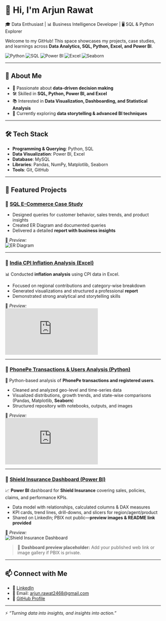 # 👋 Hi, I'm Arjun Rawat  

🎓 Data Enthusiast | 📊 Business Intelligence Developer | 🖥️ SQL & Python Explorer  

Welcome to my GitHub! This space showcases my projects, case studies, and learnings across **Data Analytics, SQL, Python, Excel, and Power BI**.  

![Python](https://img.shields.io/badge/Python-3776AB?style=for-the-badge&logo=python&logoColor=white)  ![SQL](https://img.shields.io/badge/SQL-336791?style=for-the-badge&logo=postgresql&logoColor=white)  ![Power BI](https://img.shields.io/badge/PowerBI-F2C811?style=for-the-badge&logo=power-bi&logoColor=black)  ![Excel](https://img.shields.io/badge/Excel-217346?style=for-the-badge&logo=microsoft-excel&logoColor=white)  ![Seaborn](https://img.shields.io/badge/Seaborn-005571?style=for-the-badge&logo=python&logoColor=white)  


---

## 🚀 About Me  

- 📌 Passionate about **data-driven decision making**  
- 🛠️ Skilled in **SQL, Python, Power BI, and Excel**  
- 📚 Interested in **Data Visualization, Dashboarding, and Statistical Analysis**  
- 🌱 Currently exploring **data storytelling & advanced BI techniques**  

---

## 🛠️ Tech Stack  

- **Programming & Querying**: Python, SQL  
- **Data Visualization**: Power BI, Excel  
- **Database**: MySQL  
- **Libraries**: Pandas, NumPy, Matplotlib, Seaborn  
- **Tools**: Git, GitHub  

---

## 📂 Featured Projects  

### 🔹 [SQL E-Commerce Case Study](https://github.com/Arjun-Paul/Ecommerce-SQL-Case-Study#)
- Designed queries for customer behavior, sales trends, and product insights  
- Created ER Diagram and documented queries  
- Delivered a detailed **report with business insights**  

📸 *Preview:*  
![ER Diagram](https://github.com/Arjun-Paul/SQL-Ecommerce-Project/blob/main/Images/ER_Diagram.png)  

---

### 🔹 [India CPI Inflation Analysis (Excel)](https://github.com/Arjun-Paul/India-CPI-Inflation-Analysis)  
📊 Conducted **inflation analysis** using CPI data in Excel.  
- Focused on regional contributions and category-wise breakdown  
- Generated visualizations and structured a professional **report**  
- Demonstrated strong analytical and storytelling skills  

📑 *Preview:*  
![CPI Report](https://github.com/Arjun-Paul/India-CPI-Inflation-Analysis/blob/main/Report/CPI%20Inflation%20Report.pdf)  

---

### 🔹 [PhonePe Transactions & Users Analysis (Python)](https://github.com/Arjun-Paul/PhonePe-Data-Analysis)  
🐍 Python-based analysis of **PhonePe transactions and registered users**.  
- Cleaned and analyzed geo-level and time-series data  
- Visualized distributions, growth trends, and state-wise comparisons (Pandas, Matplotlib, **Seaborn**)  
- Structured repository with notebooks, outputs, and images  

📑 *Preview:*  
![PhonePe Report](https://github.com/Arjun-Paul/PhonePe-Data-Analysis/blob/main/Report/PhonePe%20Report.pdf)  

---

### 🔹 [Shield Insurance Dashboard (Power BI)](https://github.com/Arjun-Paul/PowerBI-Shield-Insurance)  
📈 **Power BI** dashboard for **Shield Insurance** covering sales, policies, claims, and performance KPIs.  
- Data model with relationships, calculated columns & DAX measures  
- KPI cards, trend lines, drill-downs, and slicers for region/agent/product  
- Shared on LinkedIn; PBIX not public—**preview images & README link provided**

📸 *Preview:*  
![Shield Insurance Dashboard](https://github.com/Arjun-Paul/PowerBI-Shield-Insurance/blob/main/Images/Dashboard%20Home.png)  

> 🔗 **Dashboard preview placeholder:** Add your published web link or image gallery if PBIX is private.

---

## 📫 Connect with Me  

- 💼 [LinkedIn](www.linkedin.com/in/arjun-rawat-3869a6290)  
- 📧 Email: arjun.rawat2468@gmail.com
- 🐙 [GitHub Profile](https://github.com/Arjun-Paul)  

---

⚡ *“Turning data into insights, and insights into action.”*  
